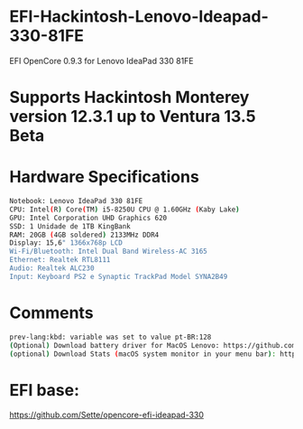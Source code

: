 # EFI-Hackintosh-Lenovo-Ideapad-330-81FE

EFI OpenCore 0.9.3 for Lenovo IdeaPad 330 81FE 

# Supports Hackintosh Monterey version 12.3.1 up to Ventura 13.5 Beta

# Hardware Specifications

```bash
Notebook: Lenovo IdeaPad 330 81FE
CPU: Intel(R) Core(TM) i5-8250U CPU @ 1.60GHz (Kaby Lake)
GPU: Intel Corporation UHD Graphics 620
SSD: 1 Unidade de 1TB KingBank
RAM: 20GB (4GB soldered) 2133MHz DDR4
Display: 15,6" 1366x768p LCD
Wi-Fi/Bluetooth: Intel Dual Band Wireless-AC 3165
Ethernet: Realtek RTL8111
Audio: Realtek ALC230
Input: Keyboard PS2 e Synaptic TrackPad Model SYNA2B49
```

# Comments
```bash
prev-lang:kbd: variable was set to value pt-BR:128
(Optional) Download battery driver for MacOS Lenovo: https://github.com/zhen-zen/YogaSMC
(optional) Download Stats (macOS system monitor in your menu bar): https://github.com/exelban/stats
```

# EFI base:
https://github.com/Sette/opencore-efi-ideapad-330
